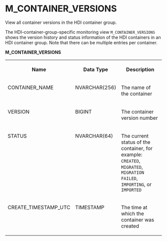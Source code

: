 <!-- loio22320f76def3495d9f5efbe4f2ecb70b -->

# M\_CONTAINER\_VERSIONS

View all container versions in the HDI container group.



The HDI-container-group-specific monitoring view `M_CONTAINER_VERSIONS` shows the version history and status information of the HDI containers in an HDI container group. Note that there can be multiple entries per container.

**M\_CONTAINER\_VERSIONS**


<table>
<tr>
<th valign="top">

Name



</th>
<th valign="top">

Data Type



</th>
<th valign="top">

Description



</th>
</tr>
<tr>
<td valign="top">

CONTAINER\_NAME



</td>
<td valign="top">

NVARCHAR\(256\)



</td>
<td valign="top">

The name of the container



</td>
</tr>
<tr>
<td valign="top">

VERSION



</td>
<td valign="top">

BIGINT



</td>
<td valign="top">

The container version number



</td>
</tr>
<tr>
<td valign="top">

STATUS



</td>
<td valign="top">

NVARCHAR\(64\)



</td>
<td valign="top">

The current status of the container, for example: `CREATED`, `MIGRATED`, `MIGRATION FAILED`, `IMPORTING`, or `IMPORTED` 



</td>
</tr>
<tr>
<td valign="top">

CREATE\_TIMESTAMP\_UTC



</td>
<td valign="top">

TIMESTAMP



</td>
<td valign="top">

The time at which the container was created



</td>
</tr>
</table>

